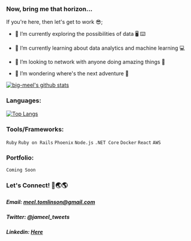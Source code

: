 ### Now, bring me that horizon...

If you're here, then let's get to work 😎;

- 🔭 I’m currently exploring the possibilities of data :desktop_computer: :keyboard:

- 🌱 I’m currently learning about data analytics and machine learning :computer:

- 👯 I’m looking to network with anyone doing amazing things :handshake:

- 🤔 I’m wondering where's the next adventure  :thinking:


[![big-meel's github stats](https://github-readme-stats-2-five-sigma.vercel.app/api?username=big-meel&show_icons=true&hide_border=true&theme=radical)](https://github.com/big-meel/github-readme-stats)


### Languages:

[![Top Langs](https://github-readme-stats.vercel.app/api/top-langs/?username=big-meel&layout=compact&hide_border=true&theme=radical)](https://github.com/anuraghazra/github-readme-stats)


### Tools/Frameworks:
`Ruby`
`Ruby on Rails`
`Phoenix`
`Node.js`
`.NET Core`
`Docker`
`React`
`AWS`

### Portfolio:
`Coming Soon`

### Let's Connect! 🔗🌏🌎
##### Email: meel.tomlinson@gmail.com
##### Twitter: @jameel_tweets
##### Linkedin: [Here](https://www.linkedin.com/in/jameel-tomlinson-7b3379203/)




